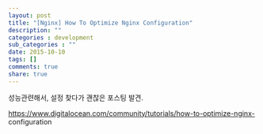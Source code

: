 ```yaml
---
layout: post
title: "[Nginx] How To Optimize Nginx Configuration"
description: ""
categories : development
sub_categories : ""
date: 2015-10-10
tags: []
comments: true
share: true
---
```


성능관련해서, 설정 찾다가 괜찮은 포스팅 발견.

https://www.digitalocean.com/community/tutorials/how-to-optimize-nginx-
configuration

